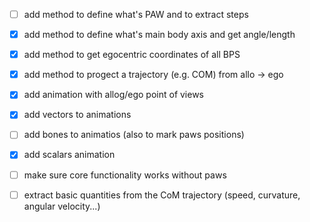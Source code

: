 
- [ ] add method to define what's PAW and to extract steps
- [x] add method to define what's main body axis and get angle/length
- [x] add method to get egocentric coordinates of all BPS
- [x] add method to progect a trajectory (e.g. COM) from allo -> ego
- [x] add animation with allog/ego point of views
- [x] add vectors to animations
- [ ] add bones to animatios (also to mark paws positions)
- [x] add scalars animation

- [ ] make sure core functionality works without paws
- [ ] extract basic quantities from the CoM trajectory (speed, curvature, angular velocity...)